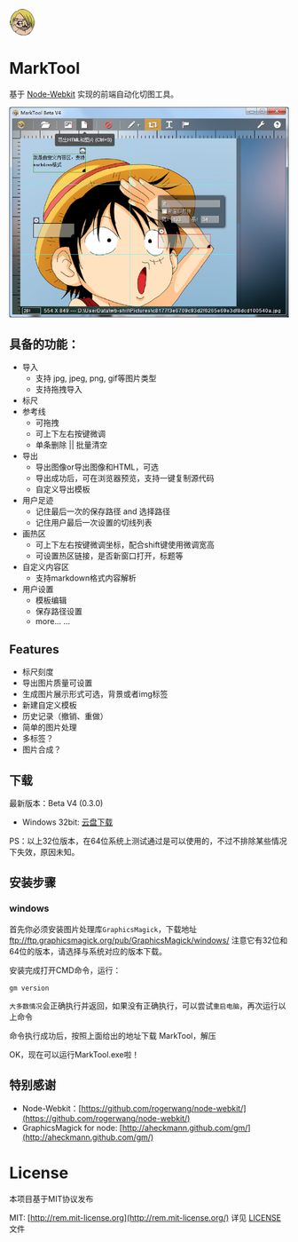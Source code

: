 ![MarkTool](img/mass.png)

MarkTool
==============

基于 [Node-Webkit](https://github.com/rogerwang/node-webkit/) 实现的前端自动化切图工具。

![MarkTool](test/z.png)

## 具备的功能：

- 导入
	* 支持 jpg, jpeg, png, gif等图片类型
    * 支持拖拽导入
- 标尺
- 参考线
	* 可拖拽
    * 可上下左右按键微调
    * 单条删除 || 批量清空
- 导出
	* 导出图像or导出图像和HTML，可选
    * 导出成功后，可在浏览器预览，支持一键复制源代码
    * 自定义导出模板
- 用户足迹
	* 记住最后一次的保存路径 and 选择路径
    * 记住用户最后一次设置的切线列表
- 画热区
    * 可上下左右按键微调坐标，配合shift键使用微调宽高
    * 可设置热区链接，是否新窗口打开，标题等
- 自定义内容区
    * 支持markdown格式内容解析
- 用户设置
	* 模板编辑
    * 保存路径设置
    * more... ...

## Features
- 标尺刻度
- 导出图片质量可设置
- 生成图片展示形式可选，背景或者img标签
- 新建自定义模板
- 历史记录（撤销、重做）
- 简单的图片处理
- 多标签？
- 图片合成？

## 下载
最新版本：Beta V4 (0.3.0)

* Windows 32bit: [云盘下载](http://yunpan.cn/QbRQ2IjcZmxSQ)

PS：以上32位版本，在64位系统上测试通过是可以使用的，不过不排除某些情况下失效，原因未知。

## 安装步骤

### windows
首先你必须安装图片处理库`GraphicsMagick`，下载地址 ftp://ftp.graphicsmagick.org/pub/GraphicsMagick/windows/ 注意它有32位和64位的版本，请选择与系统对应的版本下载。

安装完成打开CMD命令，运行：
```
gm version
```

`大多数情况`会正确执行并返回，如果没有正确执行，可以尝试`重启电脑`，再次运行以上命令

命令执行成功后，按照上面给出的地址下载 MarkTool，解压

OK，现在可以运行MarkTool.exe啦！

## 特别感谢
- Node-Webkit：[https://github.com/rogerwang/node-webkit/](https://github.com/rogerwang/node-webkit/)
- GraphicsMagick for node: [http://aheckmann.github.com/gm/](http://aheckmann.github.com/gm/)

# License
本项目基于MIT协议发布

MIT: [http://rem.mit-license.org](http://rem.mit-license.org/) 详见 [LICENSE](/LICENSE) 文件
